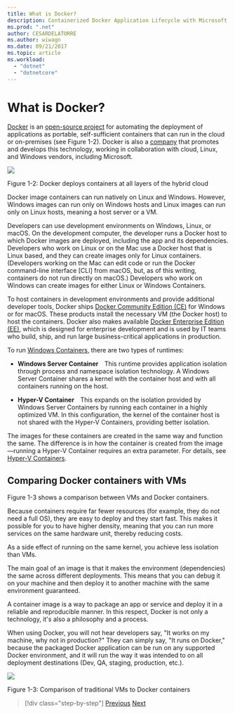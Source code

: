 ```yaml
---
title: What is Docker?
description: Containerized Docker Application Lifecycle with Microsoft Platform and Tools
ms.prod: ".net"
author: CESARDELATORRE
ms.author: wiwagn
ms.date: 09/21/2017
ms.topic: article
ms.workload: 
  - "dotnet"
  - "dotnetcore"
---
```

# What is Docker?

[Docker](https://www.docker.com/) is an [open-source project](https://github.com/docker/docker) for automating the deployment of applications as portable, self-sufficient containers that can run in the cloud or on-premises (see Figure 1-2). Docker is also a [company](https://www.docker.com/) that promotes and develops this technology, working in collaboration with cloud, Linux, and Windows vendors, including Microsoft.

![](./media/image2.png)

Figure 1-2: Docker deploys containers at all layers of the hybrid cloud

Docker image containers can run natively on Linux and Windows. However, Windows images can run only on Windows hosts and Linux images can run only on Linux hosts, meaning a host server or a VM.

Developers can use development environments on Windows, Linux, or macOS. On the development computer, the developer runs a Docker host to which Docker images are deployed, including the app and its dependencies. Developers who work on Linux or on the Mac use a Docker host that is Linux based, and they can create images only for Linux containers. (Developers working on the Mac can edit code or run the Docker command-line interface \[CLI\] from macOS, but, as of this writing, containers do not run directly on macOS.) Developers who work on Windows can create images for either Linux or Windows Containers.

To host containers in development environments and provide additional developer tools, Docker ships [Docker Community Edition (CE)](https://www.docker.com/community-edition) for Windows or for macOS. These products install the necessary VM (the Docker host) to host the containers. Docker also makes available [Docker Enterprise Edition (EE)](https://www.docker.com/enterprise-edition), which is designed for enterprise development and is used by IT teams who build, ship, and run large business-critical applications in production.

To run [Windows Containers](https://msdn.microsoft.com/virtualization/windowscontainers/about/about_overview), there are two types of runtimes:

-   **Windows Server Container** This runtime provides application isolation through process and namespace isolation technology. A Windows Server Container shares a kernel with the container host and with all containers running on the host.

-   **Hyper-V Container** This expands on the isolation provided by Windows Server Containers by running each container in a highly optimized VM. In this configuration, the kernel of the container host is not shared with the Hyper-V Containers, providing better isolation.

The images for these containers are created in the same way and function the same. The difference is in how the container is created from the image—running a Hyper-V Container requires an extra parameter. For details, see [Hyper-V Containers](https://msdn.microsoft.com/virtualization/windowscontainers/about/about_overview).

## Comparing Docker containers with VMs

Figure 1-3 shows a comparison between VMs and Docker containers.

Because containers require far fewer resources (for example, they do not need a full OS), they are easy to deploy and they start fast. This makes it possible for you to have higher density, meaning that you can run more services on the same hardware unit, thereby reducing costs.

As a side effect of running on the same kernel, you achieve less isolation than VMs.

The main goal of an image is that it makes the environment (dependencies) the same across different deployments. This means that you can debug it on your machine and then deploy it to another machine with the same environment guaranteed.

A container image is a way to package an app or service and deploy it in a reliable and reproducible manner. In this respect, Docker is not only a technology, it's also a philosophy and a process.

When using Docker, you will not hear developers say, "It works on my machine, why not in production?" They can simply say, "It runs on Docker," because the packaged Docker application can be run on any supported Docker environment, and it will run the way it was intended to on all deployment destinations (Dev, QA, staging, production, etc.).

![](./media/image3.png)

Figure 1-3: Comparison of traditional VMs to Docker containers


> [!div class="step-by-step"]
> [Previous](index.md)
> [Next](docker-terminology.md)
